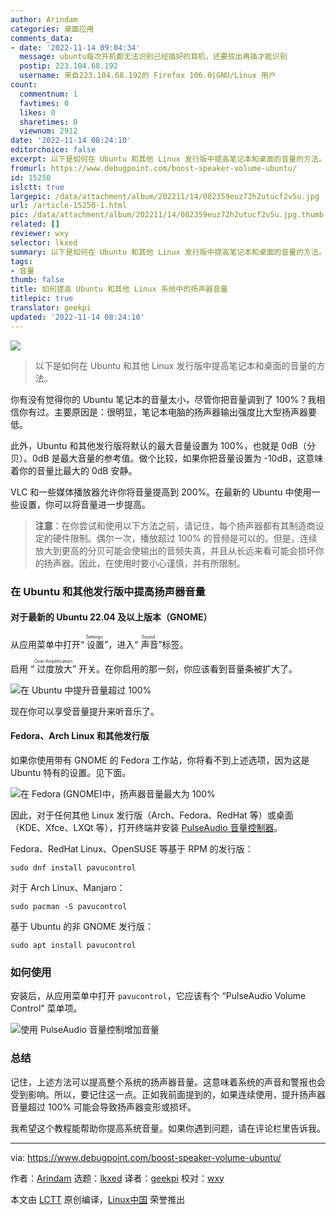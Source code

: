 ```yaml
---
author: Arindam
categories: 桌面应用
comments_data:
- date: '2022-11-14 09:04:34'
  message: ubuntu每次开机都无法识别已经插好的耳机，还要拔出再插才能识别
  postip: 223.104.68.192
  username: 来自223.104.68.192的 Firefox 106.0|GNU/Linux 用户
count:
  commentnum: 1
  favtimes: 0
  likes: 0
  sharetimes: 0
  viewnum: 2912
date: '2022-11-14 08:24:10'
editorchoice: false
excerpt: 以下是如何在 Ubuntu 和其他 Linux 发行版中提高笔记本和桌面的音量的方法。
fromurl: https://www.debugpoint.com/boost-speaker-volume-ubuntu/
id: 15250
islctt: true
largepic: /data/attachment/album/202211/14/082359euz72h2utucf2v5u.jpg
url: /article-15250-1.html
pic: /data/attachment/album/202211/14/082359euz72h2utucf2v5u.jpg.thumb.jpg
related: []
reviewer: wxy
selector: lkxed
summary: 以下是如何在 Ubuntu 和其他 Linux 发行版中提高笔记本和桌面的音量的方法。
tags:
- 音量
thumb: false
title: 如何提高 Ubuntu 和其他 Linux 系统中的扬声器音量
titlepic: true
translator: geekpi
updated: '2022-11-14 08:24:10'
---
```


![](/data/attachment/album/202211/14/082359euz72h2utucf2v5u.jpg)



> 
> 以下是如何在 Ubuntu 和其他 Linux 发行版中提高笔记本和桌面的音量的方法。
> 
> 
> 


你有没有觉得你的 Ubuntu 笔记本的音量太小，尽管你把音量调到了 100%？我相信你有过。主要原因是：很明显，笔记本电脑的扬声器输出强度比大型扬声器要低。


此外，Ubuntu 和其他发行版将默认的最大音量设置为 100%，也就是 0dB（分贝）。0dB 是最大音量的参考值。做个比较，如果你把音量设置为 -10dB，这意味着你的音量比最大的 0dB 安静。


VLC 和一些媒体播放器允许你将音量提高到 200%。在最新的 Ubuntu 中使用一些设置，你可以将音量进一步提高。



> 
> **注意**：在你尝试和使用以下方法之前，请记住，每个扬声器都有其制造商设定的硬件限制。偶尔一次，播放超过 100% 的音频是可以的。但是，连续放大到更高的分贝可能会使输出的音频失真，并且从长远来看可能会损坏你的扬声器。因此，在使用时要小心谨慎，并有所限制。
> 
> 
> 


### 在 Ubuntu 和其他发行版中提高扬声器音量


#### 对于最新的 Ubuntu 22.04 及以上版本（GNOME）


从应用菜单中打开“<ruby> 设置 <rt>  Settings </rt></ruby>”，进入“<ruby> 声音 <rt>  Sound </rt></ruby>”标签。


启用 “<ruby> 过度放大 <rt>  Over Amplification </rt></ruby>” 开关。在你启用的那一刻，你应该看到音量条被扩大了。


![在 Ubuntu 中提升音量超过 100%](/data/attachment/album/202211/14/082411p732f0dhaz6zvdp5.jpg)


现在你可以享受音量提升来听音乐了。


#### Fedora、Arch Linux 和其他发行版


如果你使用带有 GNOME 的 Fedora 工作站，你将看不到上述选项，因为这是 Ubuntu 特有的设置。见下面。


![在 Fedora (GNOME)中，扬声器音量最大为 100%](/data/attachment/album/202211/14/082411nbnzxpeeuxjpf3iv.jpg)


因此，对于任何其他 Linux 发行版（Arch、Fedora、RedHat 等）或桌面（KDE、Xfce、LXQt 等），打开终端并安装 [PulseAudio 音量控制器](https://freedesktop.org/software/pulseaudio/pavucontrol/)。


Fedora、RedHat Linux、OpenSUSE 等基于 RPM 的发行版：



```
sudo dnf install pavucontrol

```

对于 Arch Linux、Manjaro：



```
sudo pacman -S pavucontrol

```

基于 Ubuntu 的非 GNOME 发行版：



```
sudo apt install pavucontrol

```

### 如何使用


安装后，从应用菜单中打开 `pavucontrol`，它应该有个 “PulseAudio Volume Control” 菜单项。


![使用 PulseAudio 音量控制增加音量](/data/attachment/album/202211/14/082411m6a9tra73rmsrnn7.jpg)


### 总结


记住，上述方法可以提高整个系统的扬声器音量。这意味着系统的声音和警报也会受到影响。所以，要记住这一点。正如我前面提到的，如果连续使用，提升扬声器音量超过 100% 可能会导致扬声器变形或损坏。


我希望这个教程能帮助你提高系统音量。如果你遇到问题，请在评论栏里告诉我。




---


via: <https://www.debugpoint.com/boost-speaker-volume-ubuntu/>


作者：[Arindam](https://www.debugpoint.com/author/admin1/) 选题：[lkxed](https://github.com/lkxed) 译者：[geekpi](https://github.com/geekpi) 校对：[wxy](https://github.com/wxy)


本文由 [LCTT](https://github.com/LCTT/TranslateProject) 原创编译，[Linux中国](https://linux.cn/) 荣誉推出